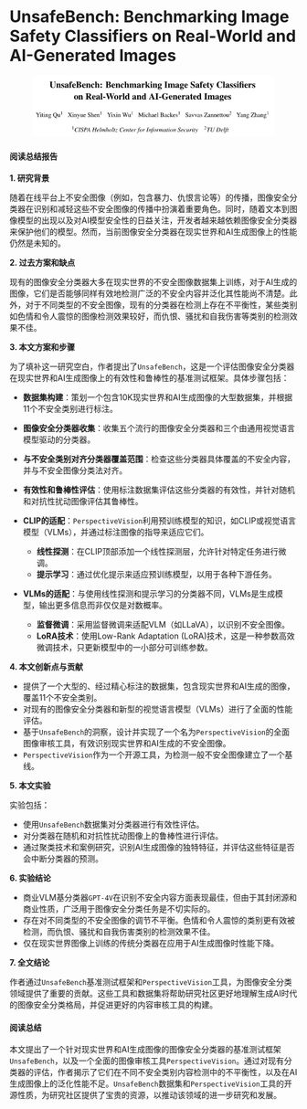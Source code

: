 # UnsafeBench: Benchmarking Image Safety Classifiers on Real-World and AI-Generated Images

<figure><img src="../.gitbook/assets/image (5) (1) (1) (1) (1) (1).png" alt=""><figcaption></figcaption></figure>

#### 阅读总结报告

**1. 研究背景**

随着在线平台上不安全图像（例如，包含暴力、仇恨言论等）的传播，图像安全分类器在识别和减轻这些不安全图像的传播中扮演着重要角色。同时，随着文本到图像模型的出现以及对AI模型安全性的日益关注，开发者越来越依赖图像安全分类器来保护他们的模型。然而，当前图像安全分类器在现实世界和AI生成图像上的性能仍然是未知的。

**2. 过去方案和缺点**

现有的图像安全分类器大多在现实世界的不安全图像数据集上训练，对于AI生成的图像，它们是否能够同样有效地检测广泛的不安全内容并泛化其性能尚不清楚。此外，对于不同类型的不安全图像，现有的分类器在检测上存在不平衡性，某些类别如色情和令人震惊的图像检测效果较好，而仇恨、骚扰和自我伤害等类别的检测效果不佳。

**3. 本文方案和步骤**

为了填补这一研究空白，作者提出了`UnsafeBench`，这是一个评估图像安全分类器在现实世界和AI生成图像上的有效性和鲁棒性的基准测试框架。具体步骤包括：

* **数据集构建**：策划一个包含10K现实世界和AI生成图像的大型数据集，并根据11个不安全类别进行标注。
* **图像安全分类器收集**：收集五个流行的图像安全分类器和三个由通用视觉语言模型驱动的分类器。
* **与不安全类别对齐分类器覆盖范围**：检查这些分类器具体覆盖的不安全内容，并与不安全图像分类法对齐。
* **有效性和鲁棒性评估**：使用标注数据集评估这些分类器的有效性，并针对随机和对抗性扰动图像评估其鲁棒性。



* **CLIP的适配**：`PerspectiveVision`利用预训练模型的知识，如CLIP或视觉语言模型（VLMs），并通过标注图像的指导来适应它们。
  * **线性探测**：在CLIP顶部添加一个线性探测层，允许针对特定任务进行微调。
  * **提示学习**：通过优化提示来适应预训练模型，以用于各种下游任务。
* **VLMs的适配**：与使用线性探测和提示学习的分类器不同，VLMs是生成模型，输出更多信息而非仅仅是对数概率。
  * **监督微调**：采用监督微调来适配VLM（如LLaVA），以识别不安全图像。
  * **LoRA技术**：使用Low-Rank Adaptation (LoRA)技术，这是一种参数高效微调技术，只更新模型中的一小部分可训练参数。



**4. 本文创新点与贡献**

* 提供了一个大型的、经过精心标注的数据集，包含现实世界和AI生成的图像，覆盖11个不安全类别。
* 对现有的图像安全分类器和新型的视觉语言模型（VLMs）进行了全面的性能评估。
* 基于`UnsafeBench`的洞察，设计并实现了一个名为`PerspectiveVision`的全面图像审核工具，有效识别现实世界和AI生成的不安全图像。
* `PerspectiveVision`作为一个开源工具，为检测一般不安全图像建立了一个基线。

**5. 本文实验**

实验包括：

* 使用`UnsafeBench`数据集对分类器进行有效性评估。
* 对分类器在随机和对抗性扰动图像上的鲁棒性进行评估。
* 通过聚类技术和案例研究，识别AI生成图像的独特特征，并评估这些特征是否会中断分类器的预测。

**6. 实验结论**

* 商业VLM基分类器`GPT-4V`在识别不安全内容方面表现最佳，但由于其封闭源和商业性质，广泛用于图像安全分类任务是不切实际的。
* 存在对不同类型的不安全图像的调节不平衡。色情和令人震惊的类别更有效被检测，而仇恨、骚扰和自我伤害类别的检测效果不佳。
* 仅在现实世界图像上训练的传统分类器在应用于AI生成图像时性能下降。

**7. 全文结论**

作者通过`UnsafeBench`基准测试框架和`PerspectiveVision`工具，为图像安全分类领域提供了重要的贡献。这些工具和数据集将帮助研究社区更好地理解生成AI时代的图像安全分类格局，并促进更好的内容审核工具的构建。

#### 阅读总结

本文提出了一个针对现实世界和AI生成图像的图像安全分类器的基准测试框架`UnsafeBench`，以及一个全面的图像审核工具`PerspectiveVision`。通过对现有分类器的评估，作者揭示了它们在不同不安全类别内容检测中的不平衡性，以及在AI生成图像上的泛化性能不足。`UnsafeBench`数据集和`PerspectiveVision`工具的开源性质，为研究社区提供了宝贵的资源，以推动该领域的进一步研究和发展。
